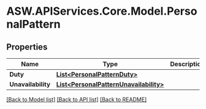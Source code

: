 
# ASW.APIServices.Core.Model.PersonalPattern

## Properties

Name | Type | Description | Notes
------------ | ------------- | ------------- | -------------
**Duty** | [**List&lt;PersonalPatternDuty&gt;**](PersonalPatternDuty.md) |  | [optional] 
**Unavailability** | [**List&lt;PersonalPatternUnavailability&gt;**](PersonalPatternUnavailability.md) |  | [optional] 

[[Back to Model list]](../README.md#documentation-for-models)
[[Back to API list]](../README.md#documentation-for-api-endpoints)
[[Back to README]](../README.md)

